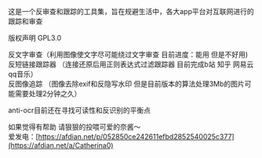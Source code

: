 这是一个反审查和跟踪的工具集，旨在规避生活中，各大app平台对互联网进行的跟踪和审查

版权声明 GPL3.0

反文字审查（利用图像使文字尽可能绕过文字审查 目前进度：能用 但是不好用)  
反短链接跟踪器 （连接还原后用正则表达式过滤跟踪器 目前完成b站 知乎 网易云 qq音乐）  
反图像追踪 （图像去除exif和反隐写水印 但是目前版本的算法处理3Mb的图片可能需要处理2分钟之久）  

anti-ocr目前还在寻找可读性和反识别的平衡点


如果觉得有帮助 请狠狠的投喂可爱的奈酱～   
爱发电：[https://afdian.net/p/052850ce242611efbd2852540025c377](https://afdian.net/a/Catherina0)

